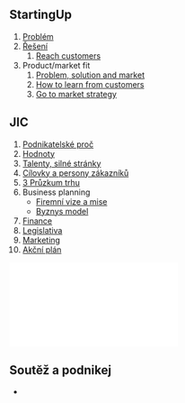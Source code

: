 ## StartingUp
1. [Problém](../Problém,%20nápad,%20řešení/Problém.md)
2. [Řešení](../Problém,%20nápad,%20řešení/Řešení.md)
	1. [Reach customers](Brand,%20marketing,%20sales/Reach%20customers.md)
3. Product/market fit
	1. [Problem, solution and market](../Bordel%20obecně/Problem,%20solution%20and%20market.md)
	2. [How to learn from customers](../Bordel%20obecně/How%20to%20learn%20from%20customers.md)
	3. [Go to market strategy](../Bordel%20obecně/Go%20to%20market%20strategy.md)
## JIC
1. [Podnikatelské proč](Před%20startem/Než%20se%20do%20toho%20pustím.md)
2. [Hodnoty](../../Sebereflexe/Hodnoty,%20potřeby%20a%20emoce.md)
3. [Talenty, silné stránky](../Seberozvoj/Talenty,%20silné%20stránky)
4. [Cílovky a persony zákazníků](../2%20Cílovky%20a%20persony%20zákazníků.md)
5. [3 Průzkum trhu](../3%20Průzkum%20trhu.md)
6. Business planning
	- [Firemní vize a mise](../../Sebereflexe/Poslání%20a%20vize.md)
	- [Byznys model](Finance/Byznys%20model.md)
9. [Finance](Finance/Finance.md)
10. [Legislativa](Právní%20záležitosti/Legislativa.md)
11. [Marketing](Brand,%20marketing,%20sales/Marketing.md)
12. [Akční plán](8%20Akční%20plán.md)

![JIC_SC_Worklisty](../../@Assets/Podnikání/podnikateslky_bootcamp/JIC_SC_Worklisty.pdf)
## Soutěž a podnikej
- 
